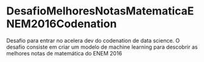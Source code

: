 # DesafioMelhoresNotasMatematicaENEM2016Codenation
Desafio para entrar no acelera dev do codenation de data science.
O desafio consiste em criar um modelo de machine learning para descobrir as melhores notas de matemática do ENEM 2016

